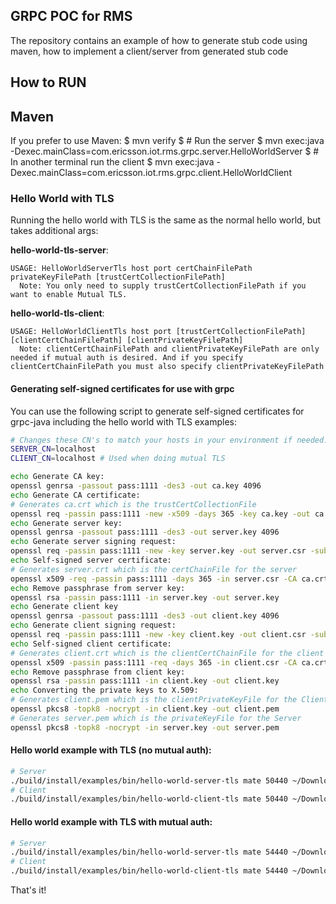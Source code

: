 ## GRPC POC for RMS
The repository contains an example of how to generate stub code using maven, how to implement a client/server from generated stub code


## How to RUN

## Maven

If you prefer to use Maven:
$ mvn verify
$ # Run the server
$ mvn exec:java -Dexec.mainClass=com.ericsson.iot.rms.grpc.server.HelloWorldServer
$ # In another terminal run the client
$ mvn exec:java -Dexec.mainClass=com.ericsson.iot.rms.grpc.client.HelloWorldClient



### Hello World with TLS 

Running the hello world with TLS is the same as the normal hello world, but takes additional args:

**hello-world-tls-server**:

```text
USAGE: HelloWorldServerTls host port certChainFilePath privateKeyFilePath [trustCertCollectionFilePath]
  Note: You only need to supply trustCertCollectionFilePath if you want to enable Mutual TLS.
```

**hello-world-tls-client**:

```text
USAGE: HelloWorldClientTls host port [trustCertCollectionFilePath] [clientCertChainFilePath] [clientPrivateKeyFilePath]
  Note: clientCertChainFilePath and clientPrivateKeyFilePath are only needed if mutual auth is desired. And if you specify clientCertChainFilePath you must also specify clientPrivateKeyFilePath
```

#### Generating self-signed certificates for use with grpc

You can use the following script to generate self-signed certificates for grpc-java including the hello world with TLS examples:

```bash
# Changes these CN's to match your hosts in your environment if needed.
SERVER_CN=localhost
CLIENT_CN=localhost # Used when doing mutual TLS

echo Generate CA key:
openssl genrsa -passout pass:1111 -des3 -out ca.key 4096
echo Generate CA certificate:
# Generates ca.crt which is the trustCertCollectionFile
openssl req -passin pass:1111 -new -x509 -days 365 -key ca.key -out ca.crt -subj "/CN=${SERVER_CN}"
echo Generate server key:
openssl genrsa -passout pass:1111 -des3 -out server.key 4096
echo Generate server signing request:
openssl req -passin pass:1111 -new -key server.key -out server.csr -subj "/CN=${SERVER_CN}"
echo Self-signed server certificate:
# Generates server.crt which is the certChainFile for the server
openssl x509 -req -passin pass:1111 -days 365 -in server.csr -CA ca.crt -CAkey ca.key -set_serial 01 -out server.crt 
echo Remove passphrase from server key:
openssl rsa -passin pass:1111 -in server.key -out server.key
echo Generate client key
openssl genrsa -passout pass:1111 -des3 -out client.key 4096
echo Generate client signing request:
openssl req -passin pass:1111 -new -key client.key -out client.csr -subj "/CN=${CLIENT_CN}"
echo Self-signed client certificate:
# Generates client.crt which is the clientCertChainFile for the client (need for mutual TLS only)
openssl x509 -passin pass:1111 -req -days 365 -in client.csr -CA ca.crt -CAkey ca.key -set_serial 01 -out client.crt
echo Remove passphrase from client key:
openssl rsa -passin pass:1111 -in client.key -out client.key
echo Converting the private keys to X.509:
# Generates client.pem which is the clientPrivateKeyFile for the Client (needed for mutual TLS only)
openssl pkcs8 -topk8 -nocrypt -in client.key -out client.pem
# Generates server.pem which is the privateKeyFile for the Server
openssl pkcs8 -topk8 -nocrypt -in server.key -out server.pem
```

#### Hello world example with TLS (no mutual auth):

```bash
# Server
./build/install/examples/bin/hello-world-server-tls mate 50440 ~/Downloads/sslcert/server.crt ~/Downloads/sslcert/server.pem
# Client
./build/install/examples/bin/hello-world-client-tls mate 50440 ~/Downloads/sslcert/ca.crt
```

#### Hello world example with TLS with mutual auth:

```bash
# Server
./build/install/examples/bin/hello-world-server-tls mate 54440 ~/Downloads/sslcert/server.crt ~/Downloads/sslcert/server.pem ~/Downloads/sslcert/ca.crt
# Client
./build/install/examples/bin/hello-world-client-tls mate 54440 ~/Downloads/sslcert/ca.crt ~/Downloads/sslcert/client.crt ~/Downloads/sslcert/client.pem
```

That's it!

